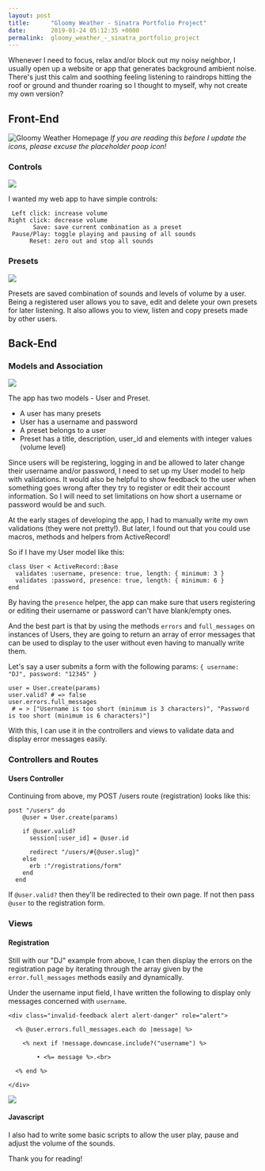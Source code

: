 ```yaml
---
layout: post
title:      "Gloomy Weather - Sinatra Portfolio Project"
date:       2019-01-24 05:12:35 +0000
permalink:  gloomy_weather_-_sinatra_portfolio_project
---
```


Whenever I need to focus, relax and/or block out my noisy neighbor, I usually open up a website or app that generates background ambient noise. There's just this calm and soothing feeling listening to raindrops hitting the roof or ground and thunder roaring so I thought to myself, why not create my own version?

## Front-End


![Gloomy Weather Homepage](https://i.imgur.com/r8FDaND.png)
*If you are reading this before I update the icons, please excuse the placeholder poop icon!*


### Controls
![](https://i.imgur.com/SGmHZH6.png)

I wanted my web app to have simple controls:
```
 Left click: increase volume
Right click: decrease volume
       Save: save current combination as a preset
 Pause/Play: toggle playing and pausing of all sounds
      Reset: zero out and stop all sounds
```

### Presets
![](https://i.imgur.com/cLr836K.png)

Presets are saved combination of sounds and levels of volume by a user. Being a registered user allows you to save, edit and delete your own presets for later listening. It also allows you to view, listen and copy presets made by other users.

## Back-End
### Models and Association

![](https://i.imgur.com/wY0hKjJ.png)

The app has two models - User and Preset.
* A user has many presets
* User has a username and password
* A preset belongs to a user
* Preset has a title, description, user_id and elements with integer values (volume level)

Since users will be registering, logging in and be allowed to later change their username and/or password, I need to set up my User model to help with validations. It would also be helpful to show feedback to the user when something goes wrong after they try to register or edit their account information. So I will need to set limitations on how short a username or password would be and such.

At the early stages of developing the app, I had to manually write my own validations (they were not pretty!). But later, I found out that you could use macros, methods and helpers from ActiveRecord!

So if I have my User model like this:

```
class User < ActiveRecord::Base
  validates :username, presence: true, length: { minimum: 3 }
  validates :password, presence: true, length: { minimum: 6 }
end
```

By having the `presence` helper, the app can make sure that users registering or editing their username or password can't have blank/empty ones.

And the best part is that by using the methods `errors` and `full_messages` on instances of Users, they are going to return an array of error messages that can be used to display to the user without even having to manually write them.

Let's say a user submits a form with the following params: `{ username: "DJ", password: "12345" }`

```
user = User.create(params)
user.valid? # => false
user.errors.full_messages
 # = > ["Username is too short (minimum is 3 characters)", "Password is too short (minimum is 6 characters)"]
 ```
 
With this, I can use it in the controllers and views to validate data and display error messages easily.


### Controllers and Routes

#### Users Controller

Continuing from above, my POST /users route (registration) looks like this:

```
post "/users" do
    @user = User.create(params)

    if @user.valid?
      session[:user_id] = @user.id

      redirect "/users/#{@user.slug}"
    else
      erb :"/registrations/form"
    end
  end
```

If `@user.valid?` then they'll be redirected to their own page. If not then pass `@user` to the registration form.

### Views

#### Registration

Still with our "DJ" example from above, I can then display the errors on the registration page by iterating through the array given by the `error.full_messages` methods easily and dynamically.

Under the username input field, I have written the following to display only messages concerned with `username`.

```
<div class="invalid-feedback alert alert-danger" role="alert">

  <% @user.errors.full_messages.each do |message| %>
	
    <% next if !message.downcase.include?("username") %>
		
        • <%= message %>.<br>
				
  <% end %>

</div>
```

![](https://i.imgur.com/1BRTnEA.png)

#### Javascript

I also had to write some basic scripts to allow the user play, pause and adjust the volume of the sounds.

Thank you for reading!



